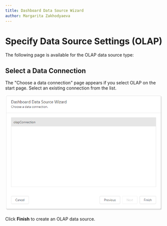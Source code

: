 ```yaml
---
title: Dashboard Data Source Wizard
author: Margarita Zakhodyaeva
---
```

# Specify Data Source Settings (OLAP)

The following page is available for the OLAP data source type: 

## Select a Data Connection
The "Choose a data connection" page appears if you select OLAP on the start page. Select an existing connection from the list.

![](../../../../../images/dashboard-data-source-wizard-choose-a-connection-OLAP.png)

Click **Finish** to create an OLAP data source.